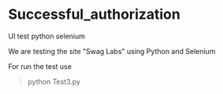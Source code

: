 # Successful_authorization

UI test python selenium

We are testing the site "Swag Labs" using Python and Selenium

For run the test use

> python Test3.py

